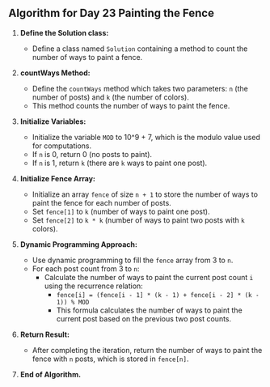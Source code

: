 ## Algorithm for Day 23 **Painting the Fence**

1. **Define the Solution class:**
   - Define a class named `Solution` containing a method to count the number of ways to paint a fence.

2. **countWays Method:**
   - Define the `countWays` method which takes two parameters: `n` (the number of posts) and `k` (the number of colors).
   - This method counts the number of ways to paint the fence.

3. **Initialize Variables:**
   - Initialize the variable `MOD` to 10^9 + 7, which is the modulo value used for computations.
   - If `n` is 0, return 0 (no posts to paint).
   - If `n` is 1, return `k` (there are `k` ways to paint one post).

4. **Initialize Fence Array:**
   - Initialize an array `fence` of size `n + 1` to store the number of ways to paint the fence for each number of posts.
   - Set `fence[1]` to `k` (number of ways to paint one post).
   - Set `fence[2]` to `k * k` (number of ways to paint two posts with `k` colors).

5. **Dynamic Programming Approach:**
   - Use dynamic programming to fill the `fence` array from 3 to `n`.
   - For each post count from 3 to `n`:
     - Calculate the number of ways to paint the current post count `i` using the recurrence relation:
       - `fence[i] = (fence[i - 1] * (k - 1) + fence[i - 2] * (k - 1)) % MOD`
       - This formula calculates the number of ways to paint the current post based on the previous two post counts.

6. **Return Result:**
   - After completing the iteration, return the number of ways to paint the fence with `n` posts, which is stored in `fence[n]`.

7. **End of Algorithm.**

